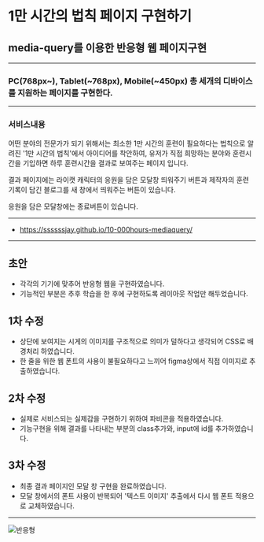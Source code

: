 # 1만 시간의 법칙 페이지 구현하기
## media-query를 이용한 반응형 웹 페이지구현
___
### PC(768px~), Tablet(~768px), Mobile(~450px) 총 세개의 디바이스를 지원하는 페이지를 구현한다.
___
### 서비스내용
어떤 분야의 전문가가 되기 위해서는 최소한 1만 시간의 훈련이 필요하다는 법칙으로 알려진 '1만 시간의 법칙'에서 아이디어를 착안하여,
유저가 직접 희망하는 분야와 훈련시간을 기입하면 하루 훈련시간을 결과로 보여주는 페이지 입니다.

결과 페이지에는 라이캣 캐릭터의 응원을 담은 모달창 띄워주기 버튼과 제작자의 훈련 기록이 담긴 블로그를 새 창에서 띄워주는 버튼이 있습니다.

응원을 담은 모달창에는 종료버튼이 있습니다.
___
* https://ssssssjay.github.io/10-000hours-mediaquery/
___
## 초안
* 각각의 기기에 맞추어 반응형 웹을 구현하였습니다.
* 기능적인 부분은 추후 학습을 한 후에 구현하도록 레이아웃 작업만 해두었습니다.

## 1차 수정
* 상단에 보여지는 시게의 이미지를 구조적으로 의미가 덜하다고 생각되어 CSS로 배경처리 하였습니다.
* 한 줄을 위한 웹 폰트의 사용이 불필요하다고 느끼어 figma상에서 직접 이미지로 추출하였습니다.

## 2차 수정
* 실제로 서비스되는 실제감을 구현하기 위하여 파비콘을 적용하였습니다.
* 기능구현을 위해 결과를 나타내는 부분의 class추가와, input에 id를 추가하였습니다.

## 3차 수정
* 최종 결과 페이지인 모달 창 구현을 완료하였습니다.
* 모달 창에서의 폰트 사용이 반복되어 '텍스트 이미지' 추출에서 다시 웹 폰트 적용으로 교체하였습니다.
___
![반응형](https://user-images.githubusercontent.com/48425930/141160855-20117553-b8f9-4e15-b06e-481c9e1175f9.gif)
